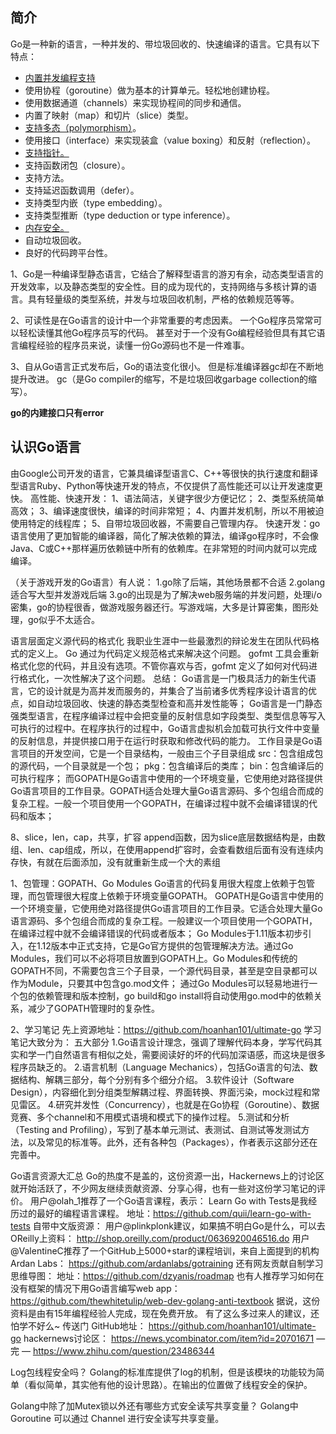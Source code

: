 ## 简介 ##

Go是一种新的语言，一种并发的、带垃圾回收的、快速编译的语言。它具有以下特点：

- [内置并发编程支持](https://www.jianshu.com/p/63dbec263d2a)
- 使用协程（goroutine）做为基本的计算单元。轻松地创建协程。
- 使用数据通道（channels）来实现协程间的同步和通信。
- 内置了映射（map）和切片（slice）类型。
- [支持多态（polymorphism）](https://blog.csdn.net/jw915086731/article/details/86751334)。
- 使用接口（interface）来实现装盒（value boxing）和反射（reflection）。
- [支持指针。](http://c.biancheng.net/view/21.html)
- 支持函数闭包（closure）。
- 支持方法。
- 支持延迟函数调用（defer）。
- 支持类型内嵌（type embedding）。
- 支持类型推断（type deduction or type inference）。
- [内存安全。](https://blog.csdn.net/wenrennaoda/article/details/95935355)
- 自动垃圾回收。
- 良好的代码跨平台性。

1、Go是一种编译型静态语言，它结合了解释型语言的游刃有余，动态类型语言的开发效率，以及静态类型的安全性。目的成为现代的，支持网络与多核计算的语言。具有轻量级的类型系统，并发与垃圾回收机制，严格的依赖规范等等。

2、可读性是在Go语言的设计中一个非常重要的考虑因素。 一个Go程序员常常可以轻松读懂其他Go程序员写的代码。 甚至对于一个没有Go编程经验但具有其它语言编程经验的程序员来说，读懂一份Go源码也不是一件难事。

3、自从Go语言正式发布后，Go的语法变化很小。 但是标准编译器gc却在不断地提升改进。 gc（是Go compiler的缩写，不是垃圾回收garbage collection的缩写）。 


**go的内建接口只有error**


## 认识Go语言
由Google公司开发的语言，它兼具编译型语言C、C++等很快的执行速度和翻译型语言Ruby、Python等快速开发的特点，不仅提供了高性能还可以让开发速度更快。
高性能、快速开发：
1、语法简洁，关键字很少方便记忆；
2、类型系统简单高效；
3、编译速度很快，编译的时间非常短；
4、内置并发机制，所以不用被迫使用特定的线程库；
5、自带垃圾回收器，不需要自己管理内存。
快速开发：go语言使用了更加智能的编译器，简化了解决依赖的算法，编译go程序时，不会像Java、C或C++那样遍历依赖链中所有的依赖库。在非常短的时间内就可以完成编译。

（关于游戏开发的Go语言）有人说：
1.go除了后端，其他场景都不合适
2.golang适合写大型并发游戏后端
3.go的出现是为了解决web服务端的并发问题，处理i/o密集，go的协程很香，做游戏服务器还行。写游戏端，大多是计算密集，图形处理，go似乎不太适合。

语言层面定义源代码的格式化
我职业生涯中一些最激烈的辩论发生在团队代码格式的定义上。 Go 通过为代码定义规范格式来解决这个问题。 gofmt 工具会重新格式化您的代码，并且没有选项。不管你喜欢与否，gofmt 定义了如何对代码进行格式化，一次性解决了这个问题。
总结：
Go语言是一门极具活力的新生代语言，它的设计就是为高并发而服务的，并集合了当前诸多优秀程序设计语言的优点，如自动垃圾回收、快速的静态类型检查和高并发性能等；
Go语言是一门静态强类型语言，在程序编译过程中会把变量的反射信息如字段类型、类型信息等写入可执行的过程中。在程序执行的过程中，Go语言虚拟机会加载可执行文件中变量的反射信息，并提供接口用于在运行时获取和修改代码的能力。
工作目录是Go语言项目的开发空间，它是一个目录结构，一般由三个子目录组成
src：包含组成包的源代码，一个目录就是一个包；
pkg：包含编译后的类库；
bin：包含编译后的可执行程序；
而GOPATH是Go语言中使用的一个环境变量，它使用绝对路径提供Go语言项目的工作目录。GOPATH适合处理大量Go语言源码、多个包组合而成的复杂工程。一般一个项目使用一个GOPATH，在编译过程中就不会编译错误的代码和版本；

8、slice，len，cap，共享，扩容
    append函数，因为slice底层数据结构是，由数组、len、cap组成，所以，在使用append扩容时，会查看数组后面有没有连续内存快，有就在后面添加，没有就重新生成一个大的素组

1、包管理：GOPATH、Go Modules
Go语言的代码复用很大程度上依赖于包管理，而包管理很大程度上依赖于环境变量GOPATH。
GOPATH是Go语言中使用的一个环境变量，它使用绝对路径提供Go语言项目的工作目录。它适合处理大量Go语言源码、多个包组合而成的复杂工程。一般建议一个项目使用一个GOPATH，在编译过程中就不会编译错误的代码或者版本；
Go Modules于1.11版本初步引入，在1.12版本中正式支持，它是Go官方提供的包管理解决方法。通过Go Modules，我们可以不必将项目放置到GOPATH上。Go Modules和传统的GOPATH不同，不需要包含三个子目录，一个源代码目录，甚至是空目录都可以作为Module，只要其中包含go.mod文件；
通过Go Modules可以轻易地进行一个包的依赖管理和版本控制，go build和go install将自动使用go.mod中的依赖关系，减少了GOPATH管理时的复杂性。


2、学习笔记
先上资源地址：https://github.com/hoanhan101/ultimate-go
学习笔记大致分为：
五大部分
1.Go语言设计理念，强调了理解代码本身，学写代码其实和学一门自然语言有相似之处，需要阅读好的坏的代码加深语感，而这块是很多程序员缺乏的。
2.语言机制（Language Mechanics），包括Go语言的句法、数据结构、解耦三部分，每个分别有多个细分介绍。
3.软件设计（Software Design），内容细化到分组类型解耦过程、界面转换、界面污染，mock过程和常见雷区。
4.研究并发性（Concurrency），也就是在Go协程（Goroutine）、数据竞赛、多个channel和不用模式语境和模式下的操作过程。
5.测试和分析（Testing and Profiling），写到了基本单元测试、表测试、自测试等发测试方法，以及常见的标准等。此外，还有各种包（Packages），作者表示这部分还在完善中。

Go语言资源大汇总
Go的热度不是盖的，这份资源一出，Hackernews上的讨论区就开始活跃了，不少网友继续贡献资源、分享心得，也有一些对这份学习笔记的评价。
用户@olah_1推荐了一个Go语言课程，表示：
Learn Go with Tests是我经历过的最好的编程语言课程。
地址：https://github.com/quii/learn-go-with-tests
自带中文版资源：
用户@plinkplonk建议，如果搞不明白Go是什么，可以去OReilly上资料：
http://shop.oreilly.com/product/0636920046516.do
用户@ValentineC推荐了一个GitHub上5000+star的课程培训，来自上面提到的机构Ardan Labs：
https://github.com/ardanlabs/gotraining
还有网友贡献自制学习思维导图：
地址：https://github.com/dzyanis/roadmap
也有人推荐学习如何在没有框架的情况下用Go语言编写web app：
https://github.com/thewhitetulip/web-dev-golang-anti-textbook
据说，这份资料是由有15年编程经验人完成，现在免费开放。
有了这么多过来人的建议，还怕学不好么~
传送门
GitHub地址：
https://github.com/hoanhan101/ultimate-go
hackernews讨论区：
https://news.ycombinator.com/item?id=20701671
— 完 —
https://www.zhihu.com/question/23486344


Log包线程安全吗？
Golang的标准库提供了log的机制，但是该模块的功能较为简单（看似简单，其实他有他的设计思路）。在输出的位置做了线程安全的保护。


Golang中除了加Mutex锁以外还有哪些方式安全读写共享变量？
Golang中Goroutine 可以通过 Channel 进行安全读写共享变量。
